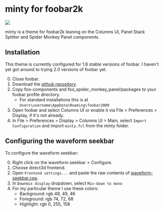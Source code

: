 # minty for foobar2k

![](https://preview.redd.it/nqy74ohzr1o91.png?width=1920&format=png&auto=webp&s=d0040b52e8d4ce18da521f47a6d74c676209e334)

minty is a theme for foobar2k leaning on the Columns UI, Panel Stack Splitter and Spider Monkey Panel components.

## Installation

This theme is currently configured for 1.6 stable versions of foobar. I haven't yet got around to trying 2.0 versions of foobar yet.

0. Close foobar.
1. Download the [github repository](https://github.com/okivs/minty-foobar/archive/refs/heads/main.zip).
2. Copy foo-components and foo_spider_monkey_panel/packages to your foobar profile directory.
    - For standard installations this is at `Users\username\AppData\Roaming\foobar2000`
3. Open foobar and select Columns UI or enable it via File > Preferences > Display, if it's not already.
4. In File > Preferences > Display > Columns UI > Main, select `Import Configuration` and import `minty.fcl` from the minty folder.

## Configuring the waveform seekbar

To configure the waveform seekbar:

0. Right click on the waveform seekbar > Configure.
1. Choose direct3d frontend.
2. Open `Frontend settings...` and paste the raw contents of [waveform-seekbar.cpp](https://github.com/okivs/minty-foobar/blob/main/minty/waveform-seekbar.cpp).
3. In `Downmix display` dropdown, select `Mix-down to mono`
4. For my particular theme I use these colors:
    - Background: rgb 49, 49, 46
    - Foreground: rgb 74, 72, 68
    - Highlight: rgb 0, 255, 158

